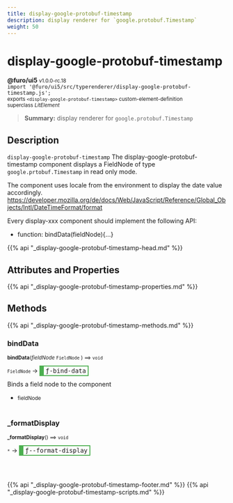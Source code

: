 ```yaml
---
title: display-google-protobuf-timestamp
description: display renderer for `google.protobuf.Timestamp`
weight: 50
---
```


# display-google-protobuf-timestamp
**@furo/ui5** <small>v1.0.0-rc.18</small>
<br>`import '@furo/ui5/src/typerenderer/display-google-protobuf-timestamp.js';`<small>
<br>exports `<display-google-protobuf-timestamp>` custom-element-definition
<br>superclass *LitElement*</small>

> **Summary:** display renderer for `google.protobuf.Timestamp`

## Description

`display-google-protobuf-timestamp`
The display-google-protobuf-timestamp component displays a FieldNode of type `google.prtobuf.Timestamp` in read only mode.

The component uses locale from the environment to display the date value accordingly.
https://developer.mozilla.org/de/docs/Web/JavaScript/Reference/Global_Objects/Intl/DateTimeFormat/format

Every display-xxx component should implement the following API:
- function: bindData(fieldNode){...}

{{% api "_display-google-protobuf-timestamp-head.md" %}}

## Attributes and Properties
{{% api "_display-google-protobuf-timestamp-properties.md" %}}







## Methods
{{% api "_display-google-protobuf-timestamp-methods.md" %}}


### **bindData**
<small>**bindData**(*fieldNode* `FieldNode` ) ⟹ `void`</small>

<small>`FieldNode` </small> →
<span  style="border-width:2px 2px 2px 10px; border-style: solid;border-color:  rgb(76, 175, 80);font-family:monospace; padding:2px 4px;">ƒ-bind-data</span>

Binds a field node to the component

- <small>fieldNode </small>
<br><br>


### **_formatDisplay**
<small>**_formatDisplay**() ⟹ `void`</small>

<small>`*`</small> →
<span  style="border-width:2px 2px 2px 10px; border-style: solid;border-color:  rgb(76, 175, 80);font-family:monospace; padding:2px 4px;">ƒ--format-display</span>



<br><br>





{{% api "_display-google-protobuf-timestamp-footer.md" %}}
{{% api "_display-google-protobuf-timestamp-scripts.md" %}}
